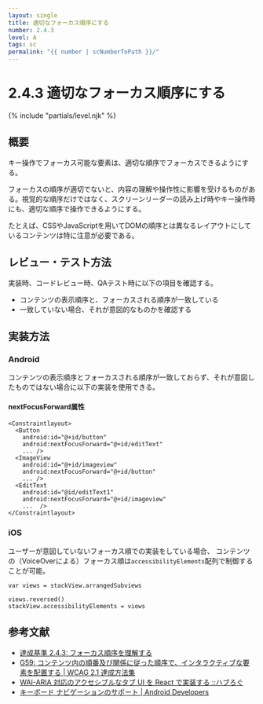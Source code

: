 ```yaml
---
layout: single
title: 適切なフォーカス順序にする
number: 2.4.3
level: A
tags: sc
permalink: "{{ number | scNumberToPath }}/"
---
```


# 2.4.3 適切なフォーカス順序にする

{% include "partials/level.njk" %}

## 概要

キー操作でフォーカス可能な要素は、適切な順序でフォーカスできるようにする。

フォーカスの順序が適切でないと、内容の理解や操作性に影響を受けるものがある。視覚的な順序だけではなく、スクリーンリーダーの読み上げ時やキー操作時にも、適切な順序で操作できるようにする。

たとえば、CSSやJavaScriptを用いてDOMの順序とは異なるレイアウトにしているコンテンツは特に注意が必要である。

## レビュー・テスト方法

実装時、コードレビュー時、QAテスト時に以下の項目を確認する。

- コンテンツの表示順序と、フォーカスされる順序が一致している
- 一致していない場合、それが意図的なものかを確認する

## 実装方法

### Android

コンテンツの表示順序とフォーカスされる順序が一致しておらず、それが意図したものではない場合に以下の実装を使用できる。

#### nextFocusForward属性

```
<Constraintlayout>
  <Button
    android:id="@+id/button"
    android:nextFocusForward="@+id/editText"
    ... />
  <ImageView
    android:id="@+id/imageview"
    android:nextFocusForward="@+id/button"
    ... />
  <EditText
    android:id="@id/editText1"
    android:nextFocusForward="@+id/imageview"
    ...  />
</Constraintlayout>
```

### iOS

ユーザーが意図していないフォーカス順での実装をしている場合、
コンテンツの（VoiceOverによる）フォーカス順は`accessibilityElements`配列で制御することが可能。

```
var views = stackView.arrangedSubviews

views.reversed()
stackView.accessibilityElements = views
```

## 参考文献

- [達成基準 2.4.3: フォーカス順序を理解する](https://waic.jp/docs/WCAG21/Understanding/focus-order.html)
- [G59: コンテンツ内の順番及び関係に従った順序で、インタラクティブな要素を配置する | WCAG 2.1 達成方法集](https://waic.jp/docs/WCAG21/Techniques/general/G59.html)
- [WAI-ARIA 対応のアクセシブルなタブ UI を React で実装する ::ハブろぐ](https://havelog.aho.mu/develop/a11y/e678-accessible_tabs_with_react.html)
- [キーボード ナビゲーションのサポート | Android Developers](https://developer.android.google.cn/training/keyboard-input/navigation?hl=ja)
